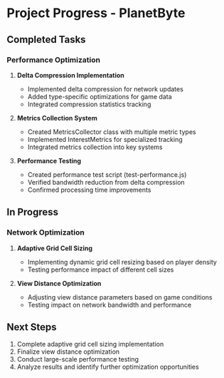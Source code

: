 # Project Progress - PlanetByte

## Completed Tasks

### Performance Optimization
1. **Delta Compression Implementation**
   - Implemented delta compression for network updates
   - Added type-specific optimizations for game data
   - Integrated compression statistics tracking

2. **Metrics Collection System**
   - Created MetricsCollector class with multiple metric types
   - Implemented InterestMetrics for specialized tracking
   - Integrated metrics collection into key systems

3. **Performance Testing**
   - Created performance test script (test-performance.js)
   - Verified bandwidth reduction from delta compression
   - Confirmed processing time improvements

## In Progress

### Network Optimization
1. **Adaptive Grid Cell Sizing**
   - Implementing dynamic grid cell resizing based on player density
   - Testing performance impact of different cell sizes

2. **View Distance Optimization**
   - Adjusting view distance parameters based on game conditions
   - Testing impact on network bandwidth and performance

## Next Steps

1. Complete adaptive grid cell sizing implementation
2. Finalize view distance optimization
3. Conduct large-scale performance testing
4. Analyze results and identify further optimization opportunities